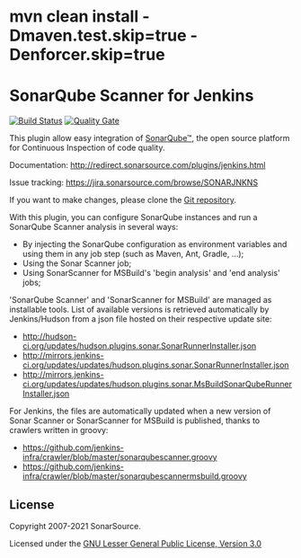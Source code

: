 
mvn clean install -Dmaven.test.skip=true   -Denforcer.skip=true
=============================

SonarQube Scanner for Jenkins
=============================

[![Build Status](https://travis-ci.org/SonarSource/sonar-scanner-jenkins.svg?branch=master)](https://travis-ci.org/SonarSource/sonar-scanner-jenkins) [![Quality Gate](https://next.sonarqube.com/sonarqube/api/project_badges/measure?project=org.jenkins-ci.plugins%3Asonar&metric=alert_status)](https://next.sonarqube.com/sonarqube/dashboard?id=org.jenkins-ci.plugins%3Asonar)

This plugin allow easy integration of [SonarQube™](https://www.sonarqube.org/), the open source platform for Continuous Inspection of code quality.

Documentation: http://redirect.sonarsource.com/plugins/jenkins.html

Issue tracking: https://jira.sonarsource.com/browse/SONARJNKNS

If you want to make changes, please clone the [Git repository](https://github.com/SonarSource/sonar-scanner-jenkins).

With this plugin, you can configure SonarQube instances and run a SonarQube Scanner analysis in several ways:
* By injecting the SonarQube configuration as environment variables and using them in any job step (such as Maven, Ant, Gradle, ...);
* Using the Sonar Scanner job;
* Using SonarScanner for MSBuild's 'begin analysis' and 'end analysis' jobs;


'SonarQube Scanner' and 'SonarScanner for MSBuild' are managed as installable tools. List of available versions is retrieved
automatically by Jenkins/Hudson from a json file hosted on their respective update site:
* http://hudson-ci.org/updates/hudson.plugins.sonar.SonarRunnerInstaller.json
* http://mirrors.jenkins-ci.org/updates/updates/hudson.plugins.sonar.SonarRunnerInstaller.json
* http://mirrors.jenkins-ci.org/updates/updates/hudson.plugins.sonar.MsBuildSonarQubeRunnerInstaller.json

For Jenkins, the files are automatically updated when a new version of Sonar Scanner or SonarScanner for MSBuild is published,
thanks to crawlers written in groovy:
* https://github.com/jenkins-infra/crawler/blob/master/sonarqubescanner.groovy
* https://github.com/jenkins-infra/crawler/blob/master/sonarqubescannermsbuild.groovy

License
-------

Copyright 2007-2021 SonarSource.

Licensed under the [GNU Lesser General Public License, Version 3.0](http://www.gnu.org/licenses/lgpl.txt)
